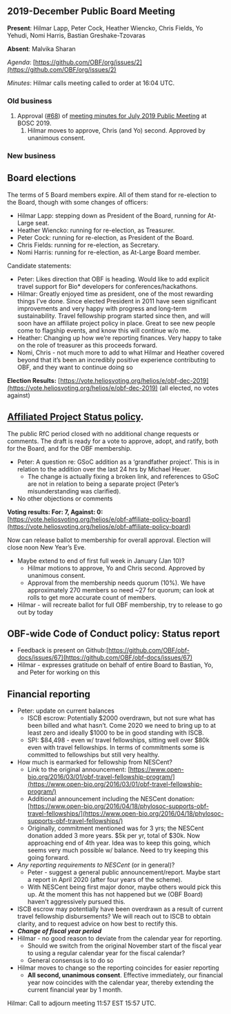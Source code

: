 ## 2019-December Public Board Meeting

**Present**: Hilmar Lapp, Peter Cock, Heather Wiencko, Chris Fields, Yo Yehudi, Nomi Harris, Bastian Greshake-Tzovaras

**Absent**: Malvika Sharan

*Agenda*: [https://github.com/OBF/org/issues/2](https://github.com/OBF/org/issues/2)

*Minutes*:  Hilmar calls meeting called to order at 16:04 UTC.

### **Old business**

1. Approval ([#68](https://github.com/OBF/obf-docs/pull/68)) of [meeting minutes for July 2019 Public Meeting](https://github.com/OBF/obf-docs/blob/799a5e601ec2d7d78fe39265d3e83182d169afcd/minutes/2019-July.md) at BOSC 2019.
    1. Hilmar moves to approve, Chris (and Yo) second. Approved by unanimous consent.

### **New business**

## Board elections

The terms of 5 Board members expire. All of them stand for re-election to the Board, though with some changes of officers:

*   Hilmar Lapp: stepping down as President of the Board, running for At-Large seat.
*   Heather Wiencko: running for re-election, as Treasurer.
*   Peter Cock: running for re-election, as President of the Board.
*   Chris Fields: running for re-election, as Secretary.
*   Nomi Harris: running for re-election, as At-Large Board member.

Candidate statements:

*   Peter: Likes direction that OBF is heading.  Would like to add explicit travel support for Bio* developers for conferences/hackathons.
*   Hilmar: Greatly enjoyed time as president, one of the most rewarding things I’ve done.  Since elected President in 2011 have seen significant improvements and very happy with progress and long-term sustainability.  Travel fellowship program started since then, and will soon have an affiliate project policy in place.  Great to see new people come to flagship events, and know this will continue w/o me.
*   Heather: Changing up how we’re reporting finances.  Very happy to take on the role of treasurer as this proceeds forward.
*   Nomi, Chris - not much more to add to what Hilmar and Heather covered beyond that it’s been an incredibly positive experience contributing to OBF, and they want to continue doing so

**Election Results:** [https://vote.heliosvoting.org/helios/e/obf-dec-2019](https://vote.heliosvoting.org/helios/e/obf-dec-2019) (all elected, no votes against)

## [Affiliated Project Status policy](https://github.com/OBF/obf-docs/pull/44). 

The public RfC period closed with no additional change requests or comments. The draft is ready for a vote to approve, adopt, and ratify, both for the Board, and for the OBF membership.

*   Peter: A question re: GSoC addition as a ‘grandfather project’.  This is in relation to the addition over the last 24 hrs by Michael Heuer.  
    *   The change is actually fixing a broken link, and references to GSoC are not in relation to being a separate project (Peter’s misunderstanding was clarified). 
*   No other objections or comments

**Voting results: For: 7, Against: 0:** [https://vote.heliosvoting.org/helios/e/obf-affiliate-policy-board](https://vote.heliosvoting.org/helios/e/obf-affiliate-policy-board)

Now can release ballot to membership for overall approval.   Election will close noon New Year’s Eve.

*   Maybe extend to end of first full week in January (Jan 10)? 
    *   Hilmar motions to approve, Yo and Chris second.  Approved by unanimous consent.
    *   Approval from the membership needs quorum (10%).  We have approximately 270 members so need ~27 for quorum; can look at rolls to get more accurate count of members. 
*   Hilmar - will recreate ballot for full OBF membership, try to release to go out by today

## OBF-wide Code of Conduct policy: Status report

*   Feedback is present on Github:[https://github.com/OBF/obf-docs/issues/67](https://github.com/OBF/obf-docs/issues/67)
*   Hilmar - expresses gratitude on behalf of entire Board to Bastian, Yo, and Peter for working on this

## Financial reporting

*   Peter: update on current balances
    *   ISCB escrow: Potentially $2000 overdrawn, but not sure what has been billed and what hasn’t.  Come 2020 we need to bring up to at least zero and ideally $1000 to be in good standing with ISCB.  
    *   SPI: $84,498 - even w/ travel fellowships, sitting well over $80k even with travel fellowships.  In terms of commitments some is committed to fellowships but still very healthy. 
*   How much is earmarked for fellowship from NESCent?  
    *   Link to the original announcement: [https://www.open-bio.org/2016/03/01/obf-travel-fellowship-program/](https://www.open-bio.org/2016/03/01/obf-travel-fellowship-program/) 
    *   Additional announcement including the NESCent donation: [https://www.open-bio.org/2016/04/18/phylosoc-supports-obf-travel-fellowships/](https://www.open-bio.org/2016/04/18/phylosoc-supports-obf-travel-fellowships/)
    *   Originally, commitment mentioned was for 3 yrs; the NESCent donation added 3 more years.  $5k per yr, total of $30k.  Now approaching end of 4th year.  Idea was to keep this going, which seems very much possible w/ balance.  Need to try keeping this going forward.  
*   _Any reporting requirements to NESCent_ (or in general)?  
    *   Peter - suggest a general public announcement/report.  Maybe start a report in April 2020 (after four years of the scheme).  
    *   With NESCent being first major donor, maybe others would pick this up. At the moment this has not happened but we (OBF Board) haven't aggressively pursued this.  
*   ISCB escrow may potentially have been overdrawn as a result of current travel fellowship disbursements? We will reach out to ISCB to obtain clarity, and to request advice on how best to rectify this. 
*   **_Change of fiscal year period_**
*   Hilmar - no good reason to deviate from the calendar year for reporting.
    *   Should we switch from the original November start of the fiscal year to using a regular calendar year for the fiscal calendar?
    *   General consensus is to do so
*   Hilmar moves to change so the reporting coincides for easier reporting
    *   **All second, unanimous consent**. Effective immediately, our financial year now coincides with the calendar year, thereby extending the current financial year by 1 month. 

Hilmar: Call to adjourn meeting 11:57 EST  15:57 UTC.  
